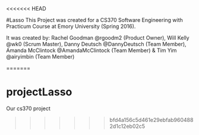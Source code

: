 <<<<<<< HEAD

#Lasso
This Project was created for a CS370 Software Engineering with Practicum Course at Emory University (Spring 2016).

It was created by:
Rachel Goodman @rgoodm2 (Product Owner),
Will Kelly @wk0 (Scrum Master),
Danny Deutsch @DannyDeutsch (Team Member),
Amanda McClintock @AmandaMcClintock (Team Member) &
Tim Yim @airyimbin (Team Member)

=======
# projectLasso
Our cs370 project
>>>>>>> bfd4a156c5d461e29ebfab9604882d1c12eb02c5
